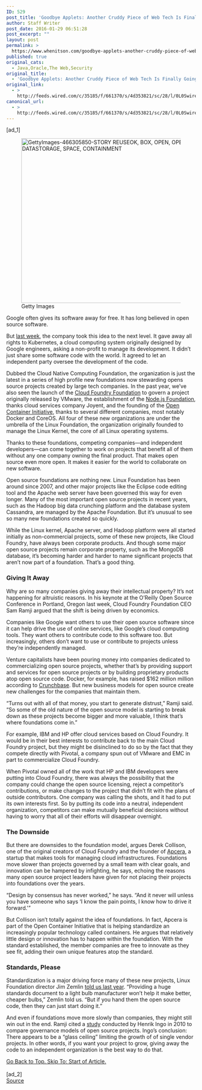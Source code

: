 ```yaml
---
ID: 529
post_title: 'Goodbye Applets: Another Cruddy Piece of Web Tech Is Finally Going Away'
author: Staff Writer
post_date: 2016-01-29 06:51:28
post_excerpt: ""
layout: post
permalink: >
  https://www.whenitson.com/goodbye-applets-another-cruddy-piece-of-web-tech-is-finally-going-away/
published: true
original_cats:
  - Java,Oracle,The Web,Security
original_title:
  - 'Goodbye Applets: Another Cruddy Piece of Web Tech Is Finally Going Away'
original_link:
  - >
    http://feeds.wired.com/c/35185/f/661370/s/4d353821/sc/28/l/0L0Swired0N0C20A160C0A10Cgoodbye0Eapplets0Eanother0Ecruddy0Epiece0Eof0Eweb0Etech0Eis0Efinally0Egoing0Eaway0C/story01.htm
canonical_url:
  - >
    http://feeds.wired.com/c/35185/f/661370/s/4d353821/sc/28/l/0L0Swired0N0C20A160C0A10Cgoodbye0Eapplets0Eanother0Ecruddy0Epiece0Eof0Eweb0Etech0Eis0Efinally0Egoing0Eaway0C/story01.htm
---
```

 [ad_1]
<br><div id=""><figure attachment_1815973="" class="wp-caption landscape alignnone  relative" data-js="fader"><a href="http://www.wired.com/wp-content/uploads/2015/07/GettyImages-466305850-FEATURED.jpg"><img src="http://www.whenitson.com/wp-content/uploads/2016/01/Goodbye-Applets-Another-Cruddy-Piece-of-Web-Tech-Is-Finally-Going-Away.jpg" alt="GettyImages-466305850-STORY REUSEOK, BOX, OPEN, OPENSOURCE, STORAGE, DATASTORAGE, SPACE, CONTAINMENT" width="582" height="437" class="size-default-top-art wp-image-1815973"/></a><figcaption class="wp-caption-text link-underline"><span class="credit link-underline-sm"><span aria-hidden="true" class="ui ui-illo inline-block ui-credit relative opacity-5 marg-r-micro"/> Getty Images</span></figcaption></figure><p>Google often gives its software away for free. It has long believed in open source software.</p>
<p>But <a href="http://www.wired.com/2015/07/1812997/">last week</a>, the company took this idea to the next level. It gave away all rights to Kubernetes, a cloud computing system originally designed by Google engineers, asking a non-profit to manage its development. It didn’t just share some software code with the world. It agreed to let an independent party oversee the development of the code.</p>
<p>Dubbed the Cloud Native Computing Foundation, the organization is just the latest in a series of high profile new foundations now stewarding opens source projects created by large tech companies. In the past year, we’ve also seen the launch of the <a href="https://www.cloudfoundry.org/">Cloud Foundry Foundation</a> to govern a project originally released by VMware, the establishment of the <a href="http://www.wired.com/2015/02/nodejs-foundation/">Node.js Foundation</a>, thanks cloud services company Joyent, and the founding of the <a href="http://www.wired.com/2015/06/software-containers-bringing-tech-giants-together/">Open Container Initiative</a>, thanks to several different companies, most notably Docker and CoreOS. All four of these new organizations are under the umbrella of the Linux Foundation, the organization originally founded to manage the Linux Kernel, the core of all Linux operating systems.</p>
<p>Thanks to these foundations, competing companies—and independent developers—can come together to work on projects that benefit all of them without any one company owning the final product. That makes open source even more open. It makes it easier for the world to collaborate on new software.</p>
<p>Open source foundations are nothing new. Linux Foundation has been around since 2007, and other major projects like the Eclipse code editing tool and the Apache web server have been governed this way for even longer. Many of the most important open source projects in recent years, such as the Hadoop big data crunching platform and the database system Cassandra, are managed by the Apache Foundation. But it’s unusual to see so many new foundations created so quickly.</p>
<p>While the Linux kernel, Apache server, and Hadoop platform were all started initially as non-commercial projects, some of these new projects, like Cloud Foundry, have always been corporate products. And though some major open source projects remain corporate property, such as the MongoDB database, it’s becoming harder and harder to name significant projects that aren’t now part of a foundation. That’s a  good thing.</p>
<h3>Giving It Away</h3>
<p>Why are so many companies giving away their intellectual property? It’s not happening for altruistic reasons. In his keynote at the O’Reilly Open Source Conference in Portland, Oregon last week, Cloud Foundry Foundation CEO Sam Ramji argued that the shift is being driven by economics.</p>
<p>Companies like Google want others to use their open source software since it can help drive the use of online services, like Google’s cloud computing tools. They want others to contribute code to this software too. But increasingly, others don’t want to use or contribute to projects unless they’re independently managed.  </p>
<p>Venture capitalists have been pouring money into companies dedicated to commercializing open source projects, whether that’s by providing support and services for open source projects or by building proprietary products atop open source code. Docker, for example, has raised $162 million million according to <a href="https://www.crunchbase.com/organization/docker">Crunchbase</a>. But new business models for open source create new challenges for the companies that maintain them.</p>
<p>“Turns out with all of that money, you start to generate distrust,” Ramji said. “So some of the old nature of the open source model is starting to break down as these projects become bigger and more valuable, I think that’s where foundations come in.”</p>
<p>For example, IBM and HP offer cloud services based on Cloud Foundry. It would be in their best interests to contribute back to the main Cloud Foundry project, but they might be disinclined to do so by the fact that they compete directly with Pivotal, a company spun out of VMware and EMC in part to commercialize Cloud Foundry.</p>
<p>When Pivotal owned all of the work that HP and IBM developers were putting into Cloud Foundry, there was always the possibility that the company could change the open source licensing, reject a competitor’s contributions, or make changes to the project that didn’t fit with the plans of outside contributors. One company was calling the shots, and it had to put its own interests first. So by putting its code into a neutral, independent organization, competitors can make mutually beneficial decisions without having to worry that all of their efforts will disappear overnight.</p>
<h3>The Downside</h3>
<p>But there are downsides to the foundation model, argues Derek Collison, one of the original creators of Cloud Foundry and the founder of <a href="https://www.apcera.com/">Apcera</a>, a startup that makes tools for managing cloud infrastructures. Foundations move slower than projects governed by a small team with clear goals, and innovation can be hampered by infighting, he says, echoing the reasons many open source project leaders have given for not placing their projects into foundations over the years.</p>
<p>“Design by consensus has never worked,” he says. “And it never will unless you have someone who says ‘I know the pain points, I know how to drive it forward.'”</p>
<p>But Collison isn’t totally against the idea of foundations. In fact, Apcera is part of the Open Container Initiative that is helping standardize an increasingly popular technology called containers. He argues that relatively little design or innovation has to happen within the foundation. With the standard established, the member companies are free to innovate as they see fit, adding their own unique features atop the standard.</p>
<h3>Standards, Please</h3>
<p>Standardization is a major driving force many of these new projects, Linux Foundation director Jim Zemlin <a href="http://www.wired.com/2014/07/open-source-boy-band/">told us last year</a>. “Providing a huge standards document to a light bulb manufacturer won’t help it make better, cheaper bulbs,” Zemlin told us. “But if you hand them the open source code, then they can just start doing it.”</p>
<p>And even if foundations move more slowly than companies, they might still win out in the end. Ramji cited a <a href="http://openlife.cc/blogs/2010/november/how-grow-your-open-source-project-10x-and-revenues-5x">study</a> conducted by Henrik Ingo in 2010 to compare governance models of open source projects. Ingo’s conclusion: There appears to be a “glass ceiling” limiting the growth of of single vendor projects. In other words, if you want your project to grow, giving away the code to an independent organization is the best way to do that.</p>
							<a class="visually-hidden skip-to-text-link focusable bg-white" href="#start-of-content">Go Back to Top. Skip To: Start of Article.</a>
						</div>
<br>[ad_2]
<br><a href="http://feeds.wired.com/c/35185/f/661370/s/4d353821/sc/28/l/0L0Swired0N0C20A160C0A10Cgoodbye0Eapplets0Eanother0Ecruddy0Epiece0Eof0Eweb0Etech0Eis0Efinally0Egoing0Eaway0C/story01.htm">Source </a>